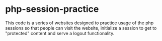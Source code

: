 # php-session-practice
This code is a series of websites designed to practice usage of the php sessions so that people can visit the website, initialize a session to get to "protected" content and serve a logout functionality.

